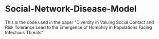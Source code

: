 # Social-Network-Disease-Model
This is the code used in the paper "Diversity in Valuing Social Contact and Risk Tolerance Lead to the Emergence of Homphily in Populations Facing Infectious Threats"
